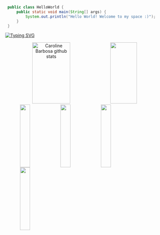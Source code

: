   ```java
   public class HelloWorld {
       public static void main(String[] args) {
           System.out.println("Hello World! Welcome to my space :)");
       }
   }
   ```
  
[![Typing SVG](https://readme-typing-svg.herokuapp.com/?color=006400&size=35&center=true&vCenter=true&width=1000&lines=Hello+World!+Welcome+to+my+space+:%29)](https://git.io/typing-svg)


<div align="center">  
  <img width="49%" height="195px" src="https://github-readme-stats-sigma-five.vercel.app/api?username=matheusBenedihtCaldeira&show_icons=true&count_private=true&hide_border=true&title_color=ffffff&icon_color=006400&text_color=c9d1d9&bg_color=0d1117" alt="Caroline Barbosa github stats" /> 
  <img width="41%" height="195px" src="https://github-readme-stats-sigma-five.vercel.app/api/top-langs/?username=matheusBenedihtCaldeira&layout=compact&hide_border=true&title_color=ffffff&text_color=ffffff&bg_color=0d1117" />
  <img align="left" width="25%" height="200px" src="https://preview.redd.it/ba9hhksr38a71.gif?width=1680&auto=webp&s=5ec3296ada9392f7d7c876148c666360a4c1e7af" />
  <img align="left" width="25%" height="200px" src="https://cdn.dribbble.com/users/990491/screenshots/8699356/media/a49173b60c9b17e24d9b12d4383a7ac2.gif" />
  <img align="left" width="25%" height="200px" src="https://images-wixmp-ed30a86b8c4ca887773594c2.wixmp.com/f/212168da-ee3e-4487-b9f2-28d245ecb3d6/dfc40yr-f1a3f82d-5f80-48c8-9246-f9c16f3ba3a2.gif?token=eyJ0eXAiOiJKV1QiLCJhbGciOiJIUzI1NiJ9.eyJzdWIiOiJ1cm46YXBwOjdlMGQxODg5ODIyNjQzNzNhNWYwZDQxNWVhMGQyNmUwIiwiaXNzIjoidXJuOmFwcDo3ZTBkMTg4OTgyMjY0MzczYTVmMGQ0MTVlYTBkMjZlMCIsIm9iaiI6W1t7InBhdGgiOiJcL2ZcLzIxMjE2OGRhLWVlM2UtNDQ4Ny1iOWYyLTI4ZDI0NWVjYjNkNlwvZGZjNDB5ci1mMWEzZjgyZC01ZjgwLTQ4YzgtOTI0Ni1mOWMxNmYzYmEzYTIuZ2lmIn1dXSwiYXVkIjpbInVybjpzZXJ2aWNlOmZpbGUuZG93bmxvYWQiXX0.6geODoGCl2sPb-slg3RZG7hXWVa6wL02wdQdIokod0Y" />
    <img align="left" width="25%" height="200px" src="https://preview.redd.it/o2u14zjv0ej71.gif?width=640&auto=webp&s=992ded13c22fb8b5e5480f83beb87a2b5d72cf8f" />
</div>


